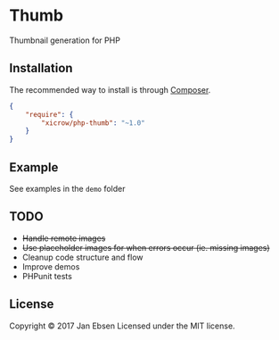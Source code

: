 # Thumb
Thumbnail generation for PHP

## Installation
The recommended way to install is through [Composer](https://getcomposer.org/).
```JSON
{
    "require": {
        "xicrow/php-thumb": "~1.0"
    }
}
```

## Example
See examples in the `demo` folder

## TODO
- ~~Handle remote images~~
- ~~Use placeholder images for when errors occur (ie. missing images)~~
- Cleanup code structure and flow
- Improve demos
- PHPunit tests

## License
Copyright &copy; 2017 Jan Ebsen
Licensed under the MIT license.

